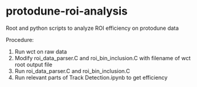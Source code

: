 # protodune-roi-analysis

Root and python scripts to analyze ROI efficiency on protodune data

Procedure:

1. Run wct on raw data   
2. Modify roi_data_parser.C and roi_bin_inclusion.C with filename of wct root output file   
3. Run roi_data_parser.C and roi_bin_inclusion.C   
4. Run relevant parts of Track Detection.ipynb to get efficiency

